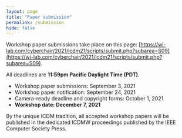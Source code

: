 ```yaml
---
layout: page
title: "Paper submission"
permalink: /submission
hide: false
---
```


Workshop paper submissions take place on this page: [https://wi-lab.com/cyberchair/2021/icdm21/scripts/submit.php?subarea=S09](https://wi-lab.com/cyberchair/2021/icdm21/scripts/submit.php?subarea=S09).

All deadlines are **11:59pm Pacific Daylight Time (PDT)**.

* Workshop paper submissions: September 3, 2021
* Workshop paper notification: September 24, 2021
* Camera-ready deadline and copyright forms: October 1, 2021
* **Workshop date: December 7, 2021**

By the unique ICDM tradition, all accepted workshop papers will be published in the dedicated ICDMW proceedings published by the IEEE Computer Society Press.
